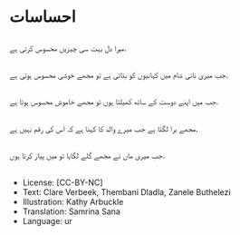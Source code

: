# احساسات

##
میرا دل بہت سی چیزیں محسوس کرتی ہے.

##
جب میری نانی شام میں کہانیوں کو بتاتی ہے تو مجھے خوشی محسوس ہوتی ہے.

##
جب میں اپنے دوست کے ساتھ کھیلتا ہوں تو مجھے خاموش محسوس ہوتا ہے.


##
مجھے برا لگتا ہے جب میرے والد کا کہنا ہے کہ اس کی رقم نہیں ہے.

##
جب میری ماں نے مجھے گلے لگایا تو میں پیار کرتا ہوں.

##
* License: [CC-BY-NC]
* Text: Clare Verbeek, Thembani Dladla, Zanele Buthelezi
* Illustration: Kathy Arbuckle
* Translation: Samrina Sana
* Language: ur
